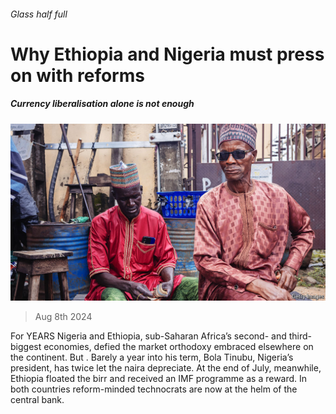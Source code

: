 ###### Glass half full

# Why Ethiopia and Nigeria must press on with reforms 

##### Currency liberalisation alone is not enough 

![image](images/20240810_LDP002.jpg) 

> Aug 8th 2024 

For YEARS Nigeria and Ethiopia, sub-Saharan Africa’s second- and third-biggest economies, defied the market orthodoxy embraced elsewhere on the continent. But . Barely a year into his term, Bola Tinubu, Nigeria’s president, has twice let the naira depreciate. At the end of July, meanwhile, Ethiopia floated the birr and received an IMF programme as a reward. In both countries reform-minded technocrats are now at the helm of the central bank. 

